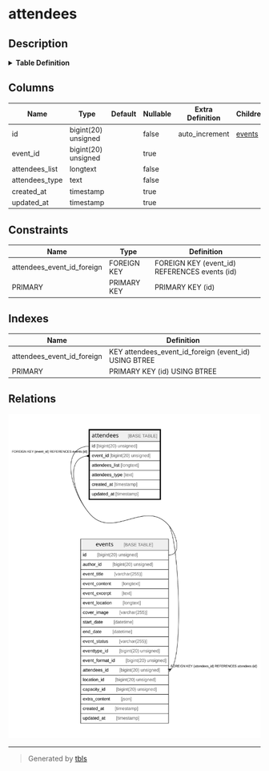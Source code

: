 # attendees

## Description

<details>
<summary><strong>Table Definition</strong></summary>

```sql
CREATE TABLE `attendees` (
  `id` bigint(20) unsigned NOT NULL AUTO_INCREMENT,
  `event_id` bigint(20) unsigned DEFAULT NULL,
  `attendees_list` longtext COLLATE utf8mb4_unicode_ci NOT NULL,
  `attendees_type` text COLLATE utf8mb4_unicode_ci NOT NULL,
  `created_at` timestamp NULL DEFAULT NULL,
  `updated_at` timestamp NULL DEFAULT NULL,
  PRIMARY KEY (`id`),
  KEY `attendees_event_id_foreign` (`event_id`),
  CONSTRAINT `attendees_event_id_foreign` FOREIGN KEY (`event_id`) REFERENCES `events` (`id`) ON DELETE CASCADE
) ENGINE=InnoDB DEFAULT CHARSET=utf8mb4 COLLATE=utf8mb4_unicode_ci
```

</details>

## Columns

| Name | Type | Default | Nullable | Extra Definition | Children | Parents | Comment |
| ---- | ---- | ------- | -------- | ---------------- | -------- | ------- | ------- |
| id | bigint(20) unsigned |  | false | auto_increment | [events](events.md) |  |  |
| event_id | bigint(20) unsigned |  | true |  |  | [events](events.md) |  |
| attendees_list | longtext |  | false |  |  |  |  |
| attendees_type | text |  | false |  |  |  |  |
| created_at | timestamp |  | true |  |  |  |  |
| updated_at | timestamp |  | true |  |  |  |  |

## Constraints

| Name | Type | Definition |
| ---- | ---- | ---------- |
| attendees_event_id_foreign | FOREIGN KEY | FOREIGN KEY (event_id) REFERENCES events (id) |
| PRIMARY | PRIMARY KEY | PRIMARY KEY (id) |

## Indexes

| Name | Definition |
| ---- | ---------- |
| attendees_event_id_foreign | KEY attendees_event_id_foreign (event_id) USING BTREE |
| PRIMARY | PRIMARY KEY (id) USING BTREE |

## Relations

![er](attendees.svg)

---

> Generated by [tbls](https://github.com/k1LoW/tbls)

